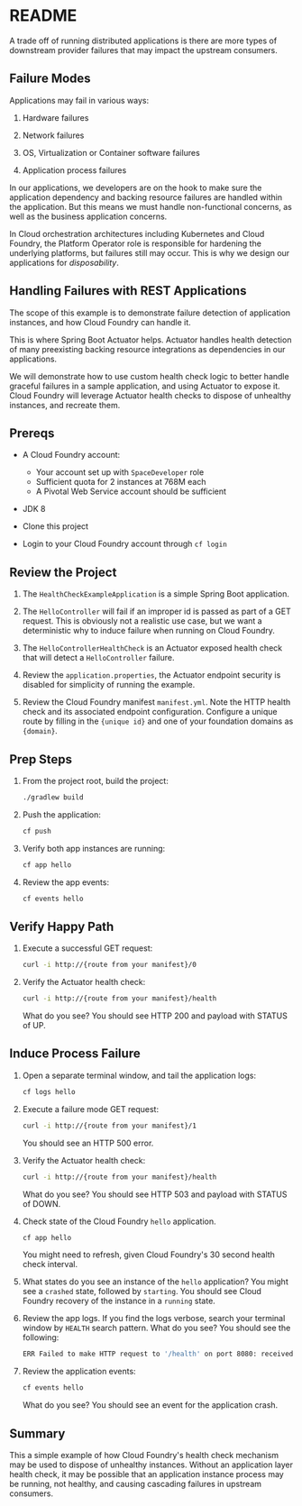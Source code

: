 # README

A trade off of running distributed applications is there are more
types of downstream provider failures that may impact the upstream
consumers.

## Failure Modes

Applications may fail in various ways:

1.  Hardware failures

2.  Network failures

3.  OS, Virtualization or Container software failures

4.  Application process failures

In our applications, we developers are on the hook to make sure
the application dependency and backing resource failures are handled
within the application.
But this means we must handle non-functional concerns, as well as the
business application concerns.

In Cloud orchestration architectures including Kubernetes and Cloud
Foundry, the Platform Operator role is responsible for hardening the
underlying platforms, but failures still may occur.
This is why we design our applications for *disposability*.

## Handling Failures with REST Applications

The scope of this example is to demonstrate failure detection of
application instances, and how Cloud Foundry can handle it.

This is where Spring Boot Actuator helps.
Actuator handles health detection of many preexisting backing resource
integrations as dependencies in our applications.

We will demonstrate how to use custom health check logic to better
handle graceful failures in a sample application, and using Actuator
to expose it.
Cloud Foundry will leverage Actuator health checks to dispose of
unhealthy instances, and recreate them.

## Prereqs

-   A Cloud Foundry account:
    -   Your account set up with `SpaceDeveloper` role
    -   Sufficient quota for 2 instances at 768M each
    -   A Pivotal Web Service account should be sufficient

-   JDK 8

-   Clone this project

-   Login to your Cloud Foundry account through `cf login`

## Review the Project

1.  The `HealthCheckExampleApplication` is a simple Spring Boot
    application.

1.  The `HelloController` will fail if an improper id is passed as
    part of a GET request.
    This is obviously not a realistic use case, but we want a
    deterministic why to induce failure when running on Cloud
    Foundry.

1.  The `HelloControllerHealthCheck` is an Actuator exposed health
    check that will detect a `HelloController` failure.

1.  Review the `application.properties`, the Actuator endpoint
    security is disabled for simplicity of running the example.

1.  Review the Cloud Foundry manifest `manifest.yml`.
    Note the HTTP health check and its associated endpoint
    configuration.
    Configure a unique route by filling in the `{unique id}` and one
    of your foundation domains as `{domain}`.

## Prep Steps

1.  From the project root, build the project:

    ```bash
    ./gradlew build
    ```

1.  Push the application:

    ```bash
    cf push
    ```

1.  Verify both app instances are running:

    ```bash
    cf app hello
    ```

1.  Review the app events:

    ```bash
    cf events hello
    ```

## Verify Happy Path

1.  Execute a successful GET request:

    ```bash
    curl -i http://{route from your manifest}/0
    ```

1.  Verify the Actuator health check:

    ```bash
    curl -i http://{route from your manifest}/health
    ```

    What do you see?
    You should see HTTP 200 and payload with STATUS of UP.

## Induce Process Failure

1.  Open a separate terminal window, and tail the application logs:

    ```bash
    cf logs hello
    ```

1.  Execute a failure mode GET request:

    ```bash
    curl -i http://{route from your manifest}/1
    ```

    You should see an HTTP 500 error.


1.  Verify the Actuator health check:

    ```bash
    curl -i http://{route from your manifest}/health
    ```

    What do you see?  You should see HTTP 503 and payload with
    STATUS of DOWN.

1.  Check state of the Cloud Foundry `hello` application.

    ```bash
    cf app hello
    ```

    You might need to refresh, given Cloud Foundry's 30 second
    health check interval.

1.  What states do you see an instance of the `hello` application?
    You might see a `crashed` state, followed by `starting`.
    You should see Cloud Foundry recovery of the instance in a
    `running` state.

1.  Review the app logs.
    If you find the logs verbose, search your terminal window by
    `HEALTH` search pattern.
    What do you see?
    You should see the following:

    ```bash
    ERR Failed to make HTTP request to '/health' on port 8080: received status code 503
    ```

1.  Review the application events:

    ```bash
    cf events hello
    ```

    What do you see?
    You should see an event for the application crash.

## Summary

This a simple example of how Cloud Foundry's health check mechanism
may be used to dispose of unhealthy instances.
Without an application layer health check, it may be possible that
an application instance process may be running, not healthy, and
causing cascading failures in upstream consumers.
